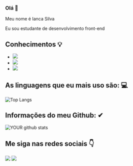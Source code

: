 ### Olá 👋
  
Meu nome é Ianca Silva

Eu sou estudante de desenvolvimento front-end  
## Conhecimentos 💡

 * <img src="https://img.shields.io/badge/HTML5-E34F26?style=for-the-badge&logo=html5&logoColor=white">
 * <img src="https://img.shields.io/badge/CSS3-1572B6?style=for-the-badge&logo=css3&logoColor=white">
 * <img src="https://img.shields.io/badge/-Javascript-yellow?logo=javascript&logocolor=white"> 

## As linguagens que eu mais uso são: 💻
![Top Langs](https://github-readme-stats.vercel.app/api/top-langs/?username=Iancaxz&langs_count=8&theme=radical)


## Informações do meu Github: ✔
![YOUR github stats](https://github-readme-stats.vercel.app/api?username=Iancaxz&theme=radical)
 


## Me siga nas redes sociais 👇


 [<img src="https://img.shields.io/badge/linkedin-%230077B5.svg?&style=for-the-badge&logo=linkedin&logoColor=white" />](https://www.linkedin.com/in/ianca-silva-522838203/)
 [<img src = "https://img.shields.io/badge/instagram-%23E4405F.svg?&style=for-the-badge&logo=instagram&logoColor=white">](https://www.instagram.com/iancacode/)
 
